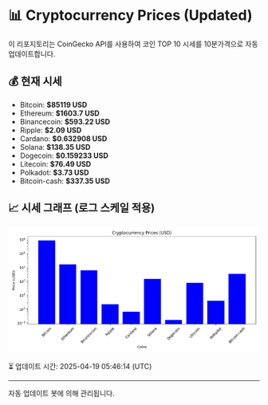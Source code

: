 
# 📊 Cryptocurrency Prices (Updated)

이 리포지토리는 CoinGecko API를 사용하여 코인 TOP 10 시세를 10분가격으로 자동 업데이트합니다.

## 💰 현재 시세
- Bitcoin: **$85119 USD**
- Ethereum: **$1603.7 USD**
- Binancecoin: **$593.22 USD**
- Ripple: **$2.09 USD**
- Cardano: **$0.632908 USD**
- Solana: **$138.35 USD**
- Dogecoin: **$0.159233 USD**
- Litecoin: **$76.49 USD**
- Polkadot: **$3.73 USD**
- Bitcoin-cash: **$337.35 USD**

## 📈 시세 그래프 (로그 스케일 적용)
![Crypto Prices](crypto_prices.png)

⏳ 업데이트 시간: 2025-04-19 05:46:14 (UTC)

---
자동 업데이트 봇에 의해 관리됩니다.
